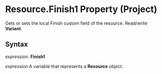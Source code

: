 
# Resource.Finish1 Property (Project)

Gets or sets the local Finish custom field of the resource. Read/write  **Variant**.


## Syntax

 _expression_. **Finish1**

 _expression_ A variable that represents a **Resource** object.

